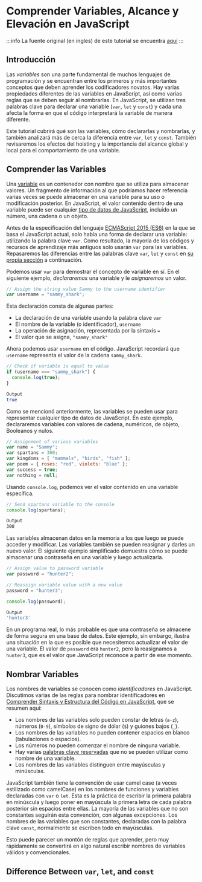# Comprender Variables, Alcance y Elevación en JavaScript


:::info
La fuente original (en ingles) de este tutorial se encuentra [aquí](https://www.digitalocean.com/community/tutorials/understanding-variables-scope-hoisting-in-javascript)
:::


## Introducción

Las _variables_ son una parte fundamental de muchos lenguajes de programación y se encuentran entre los primeros y más importantes conceptos que deben aprender los codificadores novatos. Hay varias propiedades diferentes de las variables en JavaScript, así como varias reglas que se deben seguir al nombrarlas. En JavaScript, se utilizan tres palabras clave para declarar una variable (`var`, `let` y `const`) y cada una afecta la forma en que el código interpretará la variable de manera diferente.

Este tutorial cubrirá qué son las variables, cómo declararlas y nombrarlas, y también analizará más de cerca la diferencia entre `var`, `let` y `const`. También revisaremos los efectos del hoisting y la importancia del alcance global y local para el comportamiento de una variable.

## Comprender las Variables

Una [variable](https://developer.mozilla.org/en-US/docs/Glossary/Variable) es un contenedor con nombre que se utiliza para almacenar valores. Un fragmento de información al que podríamos hacer referencia varias veces se puede almacenar en una variable para su uso o modificación posterior. En JavaScript, el valor contenido dentro de una variable puede ser cualquier [tipo de datos de JavaScript](./understanding-data-types.html), incluido un número, una cadena o un objeto.

Antes de la especificación del lenguaje [ECMAScript 2015 (ES6)](https://262.ecma-international.org/6.0/) en la que se basa el JavaScript actual, solo había una forma de declarar una variable: utilizando la palabra clave `var`. Como resultado, la mayoría de los códigos y recursos de aprendizaje más antiguos solo usarán `var` para las variables. Repasaremos las diferencias entre las palabras clave `var`, `let` y `const` en [su propia sección](./understanding-variables-scope-and-hoisting.html) a continuación.

Podemos usar `var` para demostrar el concepto de variable en sí. En el siguiente ejemplo, _declararemos_ una variable y le _asignaremos_ un valor.


```js
// Assign the string value Sammy to the username identifier
var username = "sammy_shark";
```

Esta declaración consta de algunas partes:

- La declaración de una variable usando la palabra clave `var`
- El nombre de la variable (o identificador), `username`
- La operación de asignación, representada por la sintaxis `=`
- El valor que se asigna, `"sammy_shark"`

Ahora podemos usar `username` en el código. JavaScript recordará que `username` representa el valor de la cadena `sammy_shark`.


```js
// Check if variable is equal to value
if (username === "sammy_shark") {
  console.log(true);
}
```

```sh
Output
true
```

Como se mencionó anteriormente, las variables se pueden usar para representar cualquier tipo de datos de JavaScript. En este ejemplo, declararemos variables con valores de cadena, numéricos, de objeto, Booleanos y nulos.


```js
// Assignment of various variables
var name = "Sammy";
var spartans = 300;
var kingdoms = [ "mammals", "birds", "fish" ];
var poem = { roses: "red", violets: "blue" }; 
var success = true;
var nothing = null;
```

Usando `console.log`, podemos ver el valor contenido en una variable específica.


```js
// Send spartans variable to the console
console.log(spartans);
```

```sh
Output
300
```

Las variables almacenan datos en la memoria a los que luego se puede acceder y modificar. Las variables también se pueden reasignar y darles un nuevo valor. El siguiente ejemplo simplificado demuestra cómo se puede almacenar una contraseña en una variable y luego actualizarla.


```js
// Assign value to password variable
var password = "hunter2";

// Reassign variable value with a new value
password = "hunter3";

console.log(password);
```

```sh
Output
'hunter3'
```

En un programa real, lo más probable es que una contraseña se almacene de forma segura en una base de datos. Este ejemplo, sin embargo, ilustra una situación en la que es posible que necesitemos actualizar el valor de una variable. El valor de `password` era `hunter2`, pero la reasignamos a `hunter3`, que es el valor que JavaScript reconoce a partir de ese momento.


## Nombrar Variables

Los nombres de variables se conocen como _identificadores_ en JavaScript. Discutimos varias de las reglas para nombrar identificadores en [Comprender Sintaxis y Estructura del Código en JavaScript](./understanding-syntax-and-code-structure-in-javascript.html), que se resumen aquí:

- Los nombres de las variables solo pueden constar de letras (`a-z`), números (`0-9`), símbolos de signo de dólar (`$`) y guiones bajos (`_`).
- Los nombres de las variables no pueden contener espacios en blanco (tabulaciones o espacios).
- Los números no pueden comenzar el nombre de ninguna variable.
- Hay varias [palabras clave reservadas](https://developer.mozilla.org/en-US/docs/Web/JavaScript/Reference/Lexical_grammar#Reserved_keywords_as_of_ECMAScript_2015) que no se pueden utilizar como nombre de una variable.
- Los nombres de las variables distinguen entre mayúsculas y minúsculas.

JavaScript también tiene la convención de usar camel case (a veces estilizado como camelCase) en los nombres de funciones y variables declaradas con `var` o `let`. Esta es la práctica de escribir la primera palabra en minúscula y luego poner en mayúscula la primera letra de cada palabra posterior sin espacios entre ellas. La mayoría de las variables que no son constantes seguirán esta convención, con algunas excepciones. Los nombres de las variables que son constantes, declaradas con la palabra clave `const`, normalmente se escriben todo en mayúsculas.

Esto puede parecer un montón de reglas que aprender, pero muy rápidamente se convertirá en algo natural escribir nombres de variables válidos y convencionales.

## Difference Between `var`, `let`, and `const`
